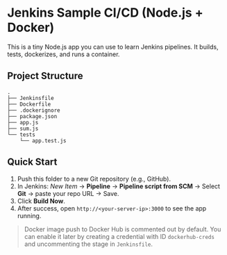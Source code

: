 # Jenkins Sample CI/CD (Node.js + Docker)

This is a tiny Node.js app you can use to learn Jenkins pipelines. It builds, tests, dockerizes, and runs a container.

## Project Structure
```
.
├── Jenkinsfile
├── Dockerfile
├── .dockerignore
├── package.json
├── app.js
├── sum.js
└── tests
    └── app.test.js
```

## Quick Start
1) Push this folder to a new Git repository (e.g., GitHub).  
2) In Jenkins: *New Item* → **Pipeline** → **Pipeline script from SCM** → Select **Git** → paste your repo URL → Save.  
3) Click **Build Now**.  
4) After success, open `http://<your-server-ip>:3000` to see the app running.

> Docker image push to Docker Hub is commented out by default. You can enable it later by creating a credential with ID `dockerhub-creds` and uncommenting the stage in `Jenkinsfile`.

